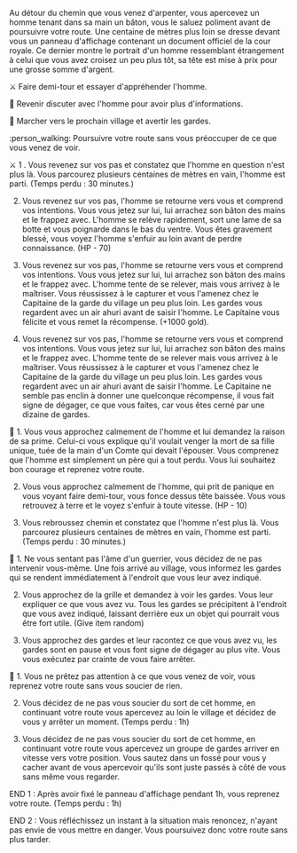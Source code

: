 Au détour du chemin que vous venez d'arpenter, vous apercevez un homme tenant dans sa main un bâton, vous le saluez poliment avant de poursuivre votre route. Une centaine de mètres plus loin se dresse devant vous un panneau d'affichage contenant un document officiel de la cour royale. Ce dernier montre le portrait d'un homme ressemblant étrangement à celui que vous avez croisez un peu plus tôt, sa tête est mise à prix pour une grosse somme d'argent.

⚔️ Faire demi-tour et essayer d'appréhender l'homme.

🤝 Revenir discuter avec l'homme pour avoir plus d'informations.

💂 Marcher vers le prochain village et avertir les gardes.

:person_walking: Poursuivre votre route sans vous préoccuper de ce que vous venez de voir.

⚔️ 1 . Vous revenez sur vos pas et constatez que l'homme en question n'est plus là. Vous parcourez plusieurs centaines de mètres en vain, l'homme est parti. (Temps perdu : 30 minutes.)

2. Vous revenez sur vos pas, l'homme se retourne vers vous et comprend vos intentions. Vous vous jetez sur lui, lui arrachez son bâton des mains et le frappez avec. L'homme se relève rapidement, sort une lame de sa botte et vous poignarde dans le bas du ventre. Vous êtes gravement blessé, vous voyez l'homme s'enfuir au loin avant de perdre connaissance. (HP - 70)

3. Vous revenez sur vos pas, l'homme se retourne vers vous et comprend vos intentions. Vous vous jetez sur lui, lui arrachez son bâton des mains et le frappez avec. L'homme tente de se relever, mais vous arrivez à le maîtriser. Vous réussissez à le capturer et vous l'amenez chez le Capitaine de la garde du village un peu plus loin. Les gardes vous regardent avec un air ahuri avant de saisir l'homme. Le Capitaine vous félicite et vous remet la récompense. (+1000 gold).

4. Vous revenez sur vos pas, l'homme se retourne vers vous et comprend vos intentions. Vous vous jetez sur lui, lui arrachez son bâton des mains et le frappez avec. L'homme tente de se relever mais vous arrivez à le maîtriser. Vous réussissez à le capturer et vous l'amenez chez le Capitaine de la garde du village un peu plus loin. Les gardes vous regardent avec un air ahuri avant de saisir l'homme. Le Capitaine ne semble pas enclin à donner une quelconque récompense, il vous fait signe de dégager, ce que vous faites, car vous êtes cerné par une dizaine de gardes.

🤝 1. Vous vous approchez calmement de l'homme et lui demandez la raison de sa prime. Celui-ci vous explique qu'il voulait venger la mort de sa fille unique, tuée de la main d'un Comte qui devait l'épouser. Vous comprenez que l'homme est simplement un père qui a tout perdu. Vous lui souhaitez bon courage et reprenez votre route.

2. Vous vous approchez calmement de l'homme, qui prit de panique en vous voyant faire demi-tour, vous fonce dessus tête baissée. Vous vous retrouvez à terre et le voyez s'enfuir à toute vitesse. (HP - 10)

3. Vous rebroussez chemin et constatez que l'homme n'est plus là. Vous parcourez plusieurs centaines de mètres en vain, l'homme est parti. (Temps perdu : 30 minutes.)

💂 1. Ne vous sentant pas l'âme d'un guerrier, vous décidez de ne pas intervenir vous-même. Une fois arrivé au village, vous informez les gardes qui se rendent immédiatement à l'endroit que vous leur avez indiqué.

2. Vous approchez de la grille et demandez à voir les gardes. Vous leur expliquer ce que vous avez vu. Tous les gardes se précipitent à l'endroit que vous avez indiqué, laissant derrière eux un objet qui pourrait vous être fort utile. (Give item random)

3. Vous approchez des gardes et leur racontez ce que vous avez vu, les gardes sont en pause et vous font signe de dégager au plus vite. Vous vous exécutez par crainte de vous faire arrêter.

🚶 1. Vous ne prêtez pas attention à ce que vous venez de voir, vous reprenez votre route sans vous soucier de rien.

2. Vous décidez de ne pas vous soucier du sort de cet homme, en continuant votre route vous apercevez au loin le village et décidez de vous y arrêter un moment. (Temps perdu : 1h)

3. Vous décidez de ne pas vous soucier du sort de cet homme, en continuant votre route vous apercevez un groupe de gardes arriver en vitesse vers votre position. Vous sautez dans un fossé pour vous y cacher avant de vous apercevoir qu'ils sont juste passés à côté de vous sans même vous regarder.

END 1 :  Après avoir fixé le panneau d'affichage pendant 1h, vous reprenez votre route. (Temps perdu : 1h)

END 2 : Vous réfléchissez un instant à la situation mais renoncez, n'ayant pas envie de vous mettre en danger. Vous poursuivez donc votre route sans plus tarder.
